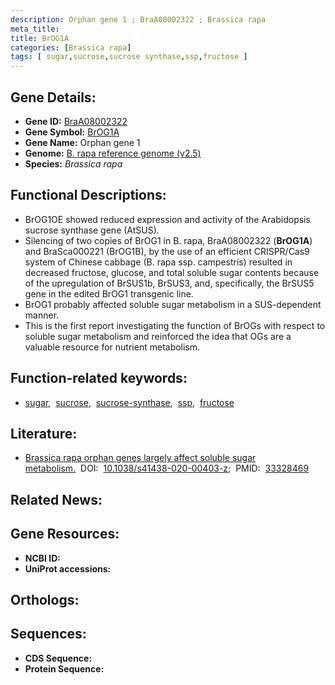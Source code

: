 ```yaml
---
description: Orphan gene 1 ; BraA08002322 ; Brassica rapa
meta_title:
title: BrOG1A
categories: [Brassica rapa]
tags: [ sugar,sucrose,sucrose synthase,ssp,fructose ]
---
```


## Gene Details:
- **Gene ID:** [BraA08002322]()
- **Gene Symbol:** <u>BrOG1A</u>
- **Gene Name:** Orphan gene 1
- **Genome:** [B. rapa reference genome (v2.5)]()
- **Species:** *Brassica rapa*

## Functional Descriptions:
   - BrOG1OE showed reduced expression and activity of the Arabidopsis sucrose synthase gene (AtSUS).
   - Silencing of two copies of BrOG1 in B. rapa, BraA08002322 (**BrOG1A**) and BraSca000221 (BrOG1B), by the use of an efficient CRISPR/Cas9 system of Chinese cabbage (B. rapa ssp. campestris) resulted in decreased fructose, glucose, and total soluble sugar contents because of the upregulation of BrSUS1b, BrSUS3, and, specifically, the BrSUS5 gene in the edited BrOG1 transgenic line.
   - BrOG1 probably affected soluble sugar metabolism in a SUS-dependent manner.
   - This is the first report investigating the function of BrOGs with respect to soluble sugar metabolism and reinforced the idea that OGs are a valuable resource for nutrient metabolism.

## Function-related keywords:
   - [sugar](/tags/sugar/),&nbsp;&nbsp;[sucrose](/tags/sucrose/),&nbsp;&nbsp;[sucrose-synthase](/tags/sucrose-synthase/),&nbsp;&nbsp;[ssp](/tags/ssp/),&nbsp;&nbsp;[fructose](/tags/fructose/)

## Literature:
   - [Brassica rapa orphan genes largely affect soluble sugar metabolism.](https://doi.org/10.1038/s41438-020-00403-z)&nbsp;&nbsp;DOI:&nbsp;&nbsp;[10.1038/s41438-020-00403-z](https://doi.org/10.1038/s41438-020-00403-z);&nbsp;&nbsp;PMID:&nbsp;&nbsp;[33328469](https://pubmed.ncbi.nlm.nih.gov/33328469/)

## Related News:

## Gene Resources:
- **NCBI ID:**  [](https://www.ncbi.nlm.nih.gov/gene/?term=)
- **UniProt accessions:**  [](https://www.uniprot.org/uniprotkb//entry)

## Orthologs:

## Sequences:
- **CDS Sequence:**
- **Protein Sequence:**
